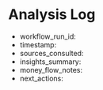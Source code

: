 # Analysis Log

- workflow_run_id:
- timestamp:
- sources_consulted:
- insights_summary:
- money_flow_notes:
- next_actions:
